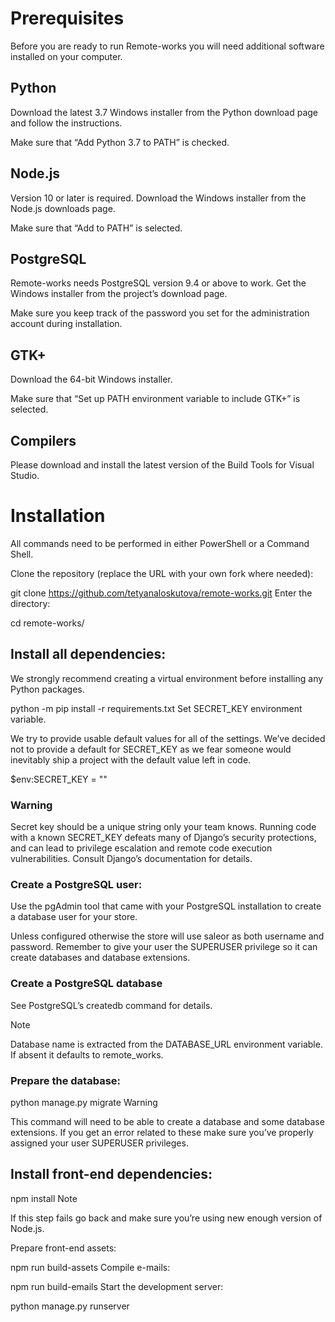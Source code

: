 
# Prerequisites
Before you are ready to run Remote-works you will need additional software installed on your computer.

## Python
Download the latest 3.7 Windows installer from the Python download page and follow the instructions.

Make sure that “Add Python 3.7 to PATH” is checked.

## Node.js
Version 10 or later is required. Download the Windows installer from the Node.js downloads page.

Make sure that “Add to PATH” is selected.

## PostgreSQL
Remote-works needs PostgreSQL version 9.4 or above to work. Get the Windows installer from the project’s download page.

Make sure you keep track of the password you set for the administration account during installation.

## GTK+
Download the 64-bit Windows installer.

Make sure that “Set up PATH environment variable to include GTK+” is selected.

## Compilers
Please download and install the latest version of the Build Tools for Visual Studio.

# Installation
All commands need to be performed in either PowerShell or a Command Shell.

Clone the repository (replace the URL with your own fork where needed):

git clone https://github.com/tetyanaloskutova/remote-works.git
Enter the directory:

cd remote-works/
## Install all dependencies:

We strongly recommend creating a virtual environment before installing any Python packages.

python -m pip install -r requirements.txt
Set SECRET_KEY environment variable.

We try to provide usable default values for all of the settings. We’ve decided not to provide a default for SECRET_KEY as we fear someone would inevitably ship a project with the default value left in code.

$env:SECRET_KEY = "<mysecretkey>"
### Warning

Secret key should be a unique string only your team knows. Running code with a known SECRET_KEY defeats many of Django’s security protections, and can lead to privilege escalation and remote code execution vulnerabilities. Consult Django’s documentation for details.

### Create a PostgreSQL user:

Use the pgAdmin tool that came with your PostgreSQL installation to create a database user for your store.

Unless configured otherwise the store will use saleor as both username and password. Remember to give your user the SUPERUSER privilege so it can create databases and database extensions.

### Create a PostgreSQL database

See PostgreSQL’s createdb command for details.

Note

Database name is extracted from the DATABASE_URL environment variable. If absent it defaults to remote_works.

### Prepare the database:

python manage.py migrate
Warning

This command will need to be able to create a database and some database extensions. If you get an error related to these make sure you’ve properly assigned your user SUPERUSER privileges.

## Install front-end dependencies:

npm install
Note

If this step fails go back and make sure you’re using new enough version of Node.js.

Prepare front-end assets:

npm run build-assets
Compile e-mails:

npm run build-emails
Start the development server:

python manage.py runserver

